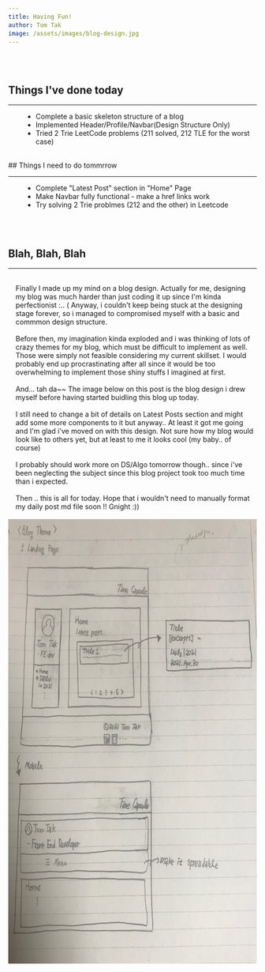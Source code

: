 ```yaml
---
title: Having Fun!
author: Tom Tak
image: /assets/images/blog-design.jpg
---
```


<br><br>

## Things I've done today

<hr>
<ul style="margin-left: 2rem">
  <li>Complete a basic skeleton structure of a blog</li>
  <li>Implemented Header/Profile/Navbar(Design Structure Only)</li>
  <li>Tried 2 Trie LeetCode problems (211 solved, 212 TLE for the worst case)</li>
</ul>

<br>
## Things I need to do tommrrow

<hr>
<ul style="margin-left: 2rem">
  <li>Complete "Latest Post" section in "Home" Page</li>
  <li>Make Navbar fully functional - make a href links work</li>
  <li>Try solving 2 Trie problmes (212 and the other) in Leetcode</li>
</ul>

<br><br>

## Blah, Blah, Blah

<hr>
<br>
<div style="padding-left: 15px;">
  Finally I made up my mind on a blog design. Actually for me, designing my blog was much harder than just coding it up since I'm kinda perfectionist :.. ( Anyway, i couldn't keep being stuck at the designing stage forever, so i managed to compromised myself with a basic and commmon design structure.
  <br><br>
  Before then, my imagination kinda exploded and i was thinking of lots of crazy themes for my blog, which must be difficult to implement as well. Those were simply not feasible considering my current skillset. I would probably end up procrastinating after all since it would be too overwhelming to implement those shiny stuffs I imagined at first.
  <br><br>
  And... tah da~~ The image below on this post is the blog design i drew myself before having started buidling this blog up today. 
  <br><br>
  I still need to change a bit of details on Latest Posts section and might add some more components to it but anyway.. At least it got me going and I'm glad i've moved on with this design. Not sure how my blog would look like to others yet, but at least to me it looks cool (my baby.. of course)
  <br><br>
  I probably should work more on DS/Algo tomorrow though.. since i've been neglecting the subject since this blog project took too much time than i expected.
  <br><br>
  Then .. this is all for today. Hope that i wouldn't need to manually format my daily post md file soon !! Gnight :))
  <br><br>
</div>
<img src="/assets/images/blog-design.jpg" alt="blog-design"
 style="height: 900px; width: 800px;">

<!-- ![blog-design](/assets/images/blog-design.jpg); -->
